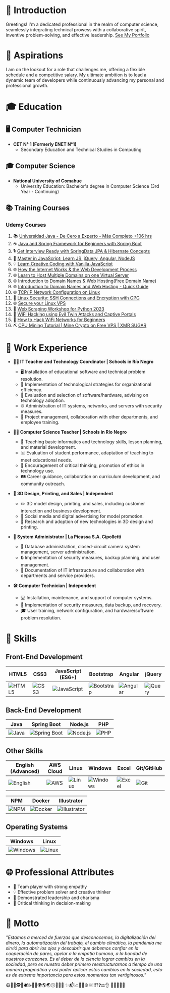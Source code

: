 # 🌟 Introduction
Greetings! I'm a dedicated professional in the realm of computer science, seamlessly integrating technical prowess with a collaborative spirit, inventive problem-solving, and effective leadership.
[See My Portfolio](https://portfolionicko.netlify.app/)

# 🎯 Aspirations
I am on the lookout for a role that challenges me, offering a flexible schedule and a competitive salary. My ultimate ambition is to lead a dynamic team of developers while continuously advancing my personal and professional growth.


# 🎓 Education

## 🖥️ Computer Technician
- **CET N° 1 (Formerly ENET N°1)**
  - Secondary Education and Technical Studies in Computing

## 🎓 Computer Science
- **National University of Comahue**
  - University Education: Bachelor's degree in Computer Science (3rd Year - Continuing)


## 📚 Training Courses
### Udemy Courses

1. 📚 [Universidad Java - De Cero a Experto - Más Completo +106 hrs](https://www.udemy.com/certificate/UC-e742d432-3c2b-4f58-aa5f-69009f6e76e3/)
2. ☕ [Java and Spring Framework for Beginners with Spring Boot](https://www.udemy.com/certificate/UC-8d3a7005-4eb8-4383-8f00-fd3443acdcea/)
3. 🎙️ [Get Interview Ready with SpringData JPA & Hibernate Concepts](https://www.udemy.com/certificate/UC-4fc6e1b5-0e1b-4d52-92e2-9e98f0400b3f/)
4. 🚀 [Master in JavaScript: Learn JS, jQuery, Angular, NodeJS](https://www.udemy.com/certificate/UC-f10017ca-52ed-442a-9284-c22990a1d469/)
5. 💡 [Learn Creative Coding with Vanilla JavaScript](https://www.udemy.com/certificate/UC-33bf3851-5c0a-4657-80e6-7e89677e513c/)
6. 🌐 [How the Internet Works & the Web Development Process](https://www.udemy.com/certificate/UC-61887e65-89d9-42a3-8989-5b9b861a46dc/)
7. 🌐 [Learn to Host Multiple Domains on one Virtual Server](https://www.udemy.com/certificate/UC-08697f37-cd7e-4c09-9c40-e5cdd765f419/)
8. 🌐 [Introduction to Domain Names & Web Hosting(Free Domain Name)](https://www.udemy.com/certificate/UC-c4a1a5d5-fe9f-441b-932f-d3dc6c96f05e/)
9. 🌐 [Introduction to Domain Names and Web Hosting - Quick Guide](https://www.udemy.com/certificate/UC-e0be2f1c-d0c9-4733-91e3-f6a7c26d7e49/)
10. 🌐 [TCP/IP Network Configuration on Linux](https://www.udemy.com/certificate/UC-d2fc6bbf-6093-447a-936e-28606f57780d/)
11. 🔐 [Linux Security: SSH Connections and Encryption with GPG](https://www.udemy.com/certificate/UC-36dc1b85-baaf-4846-8959-2f9adaff2979/)
12. 🌐 [Secure your Linux VPS](https://www.udemy.com/certificate/UC-54af73e5-b5b3-4ed7-8a37-e08c70960bc5/)
13. 🐍 [Web Scraping Workshop for Python 2023](https://www.udemy.com/certificate/UC-a924ef58-e3c6-4248-a294-06b71e22ab3f/)
14. 🔐 [WiFi Hacking using Evil Twin Attacks and Captive Portals](https://www.udemy.com/certificate/UC-d7cdacca-d664-4fe9-b414-e8e051e21a21/)
15. 🔐 [How to Hack WiFi Networks for Beginners](https://www.udemy.com/certificate/UC-71fec060-c1a5-4e8f-966c-d19cad1ff82b/)
16. ⛏️ [CPU Mining Tutorial | Mine Crypto on Free VPS | XMR SUGAR](https://www.udemy.com/certificate/UC-feb649d4-05ae-490c-801a-87e9b76d4137/)

# 💼 Work Experience
- **👩‍🏫 IT Teacher and Technology Coordinator | Schools in Río Negro**
  - 🖥️ Installation of educational software and technical problem resolution.
  - 🚀 Implementation of technological strategies for organizational efficiency.
  - 🧐 Evaluation and selection of software/hardware, advising on technology adoption.
  - 🌐 Administration of IT systems, networks, and servers with security measures.
  - 🤝 Project management, collaboration with other departments, and employee training.

- **👨‍🏫 Computer Science Teacher | Schools in Río Negro**
  - 🚀 Teaching basic informatics and technology skills, lesson planning, and material development.
  - 📊 Evaluation of student performance, adaptation of teaching to meet educational needs.
  - 🧠 Encouragement of critical thinking, promotion of ethics in technology use.
  - 🛤️ Career guidance, collaboration on curriculum development, and community outreach.

- **🎨 3D Design, Printing, and Sales | Independent**
  - ✏️ 3D model design, printing, and sales, including customer interaction and business development.
  - 📲 Social media and digital advertising for model promotion.
  - 🚀 Research and adoption of new technologies in 3D design and printing.

- **🔧 System Administrator | La Picassa S.A. Cipolletti**
  - 💽 Database administration, closed-circuit camera system management, server administration.
  - 🔒 Implementation of security measures, backup planning, and user management.
  - 📄 Documentation of IT infrastructure and collaboration with departments and service providers.

- **🛠️ Computer Technician | Independent**
  - 💻 Installation, maintenance, and support of computer systems.
  - 🔐 Implementation of security measures, data backup, and recovery.
  - 🎓 User training, network configuration, and hardware/software problem resolution.



# 🚀 Skills
## Front-End Development

| HTML5 | CSS3 | JavaScript (ES6+) | Bootstrap | Angular | jQuery |
|-------|------|-------------------|-----------|---------|--------|
| ![HTML5](https://img.icons8.com/color/48/000000/html-5.png) | ![CSS3](https://img.icons8.com/color/48/000000/css3.png) | ![JavaScript](https://img.icons8.com/color/48/000000/javascript.png) | ![Bootstrap](https://img.icons8.com/color/48/000000/bootstrap.png) | ![Angular](https://img.icons8.com/color/48/000000/angularjs.png) | ![jQuery](https://img.icons8.com/ios/50/000000/jquery.png) |


## Back-End Development

| Java | Spring Boot | Node.js | PHP |
|------|-------------|---------|-----|
| ![Java](https://img.icons8.com/color/48/000000/java-coffee-cup-logo.png) | ![Spring Boot](https://img.icons8.com/color/48/000000/spring-logo.png) | ![Node.js](https://img.icons8.com/color/48/000000/nodejs.png) | ![PHP](https://img.icons8.com/officel/48/000000/php-logo.png) |





## Other Skills

| English (Advanced) | AWS Cloud | Linux | Windows | Excel |  Git/GitHub |
|---------------------|-----------|-------|---------|-------|------------|
| ![English](https://img.icons8.com/color/48/000000/great-britain.png) | ![AWS](https://img.icons8.com/color/48/000000/amazon-web-services.png) | ![Linux](https://img.icons8.com/color/48/000000/linux.png) | ![Windows](https://img.icons8.com/color/48/000000/windows-10.png) | ![Excel](https://img.icons8.com/color/48/000000/ms-excel.png) | ![Git](https://img.icons8.com/color/48/000000/git.png) |

| NPM | Docker | Illustrator |
|-----|--------|-------------|
| ![NPM](https://img.icons8.com/color/48/000000/npm.png) | ![Docker](https://img.icons8.com/color/48/000000/docker.png) | ![Illustrator](https://img.icons8.com/color/48/000000/adobe-illustrator.png) 

## Operating Systems
| Windows | Linux |
|---------|----------------------|
| ![Windows](https://img.icons8.com/color/48/000000/windows-10.png) | ![Linux](https://img.icons8.com/color/48/000000/linux.png) 


# 🌐 Professional Attributes
- 🤝 Team player with strong empathy
- 💡 Effective problem solver and creative thinker
- 🎤 Demonstrated leadership and charisma
- 🧠 Critical thinking in decision-making


# 🌈 Motto
_"Estamos a merced de fuerzas que desconocemos, la digitalización del dinero, la automatización del trabajo, el cambio climático, la pandemia me sirvió para abrir los ojos y descubrir que debemos confiar en la cooperación de pares, apelar a la empatía humana, a la bondad de nuestros corazones. Es el deber de la ciencia lograr cambios en la sociedad, pero es nuestro deber primero reestructurarnos a tiempo de una manera pragmática y así poder aplicar estos cambios en la sociedad, esto es de extrema importancia para estos momentos tan vertiginosos."_

😷👨‍💻🕵👣🕊☕🍻🧉🌍🌎🌏🕒🌟🌌🌠
✨📬📈🔐🔰☮♾‼⁉❓⚖👌 🙌🧑‍🤝‍🧑💗



